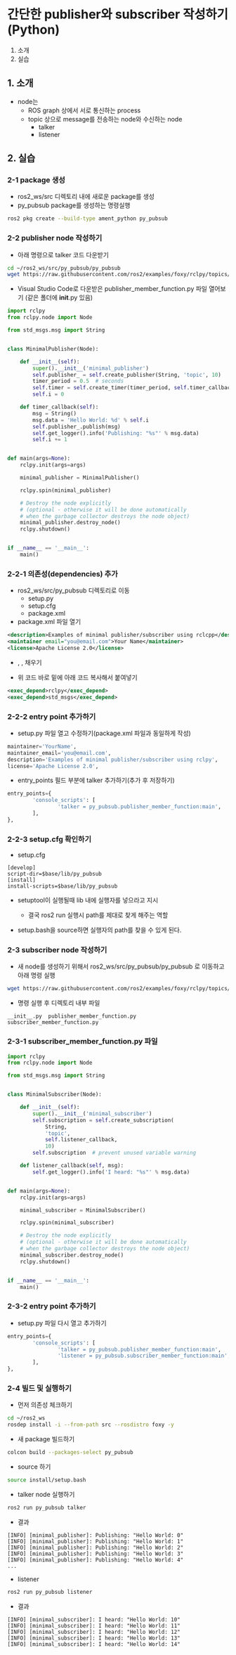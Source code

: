 # 간단한 publisher와 subscriber 작성하기 (Python)
1. 소개
2. 실습

## 1. 소개
* node는
  * ROS graph 상에서 서로 통신하는 process
  * topic 상으로 message를 전송하는 node와 수신하는 node
    * talker
    * listener

## 2. 실습
### 2-1 package 생성
* ros2_ws/src 디렉토리 내에 새로운 package를 생성
* py_pubsub package를 생성하는 명령실행
```bash
ros2 pkg create --build-type ament_python py_pubsub
```

### 2-2 publisher node 작성하기
* 아래 명령으로 talker 코드 다운받기
```bash
cd ~/ros2_ws/src/py_pubsub/py_pubsub
wget https://raw.githubusercontent.com/ros2/examples/foxy/rclpy/topics/minimal_publisher/examples_rclpy_minimal_publisher/publisher_member_function.py
```

* Visual Studio Code로 다운받은 publisher_member_function.py 파일 열어보기 (같은 폴더에 __init__.py 있음)
```python
import rclpy
from rclpy.node import Node

from std_msgs.msg import String


class MinimalPublisher(Node):

    def __init__(self):
        super().__init__('minimal_publisher')
        self.publisher_ = self.create_publisher(String, 'topic', 10)
        timer_period = 0.5  # seconds
        self.timer = self.create_timer(timer_period, self.timer_callback)
        self.i = 0

    def timer_callback(self):
        msg = String()
        msg.data = 'Hello World: %d' % self.i
        self.publisher_.publish(msg)
        self.get_logger().info('Publishing: "%s"' % msg.data)
        self.i += 1


def main(args=None):
    rclpy.init(args=args)

    minimal_publisher = MinimalPublisher()

    rclpy.spin(minimal_publisher)

    # Destroy the node explicitly
    # (optional - otherwise it will be done automatically
    # when the garbage collector destroys the node object)
    minimal_publisher.destroy_node()
    rclpy.shutdown()


if __name__ == '__main__':
    main()
```

### 2-2-1 의존성(dependencies) 추가
* ros2_ws/src/py_pubsub 디렉토리로 이동
  * setup.py
  * setup.cfg
  * package.xml
* package.xml 파일 열기
```xml
<description>Examples of minimal publisher/subscriber using rclcpp</description>
<maintainer email="you@email.com">Your Name</maintainer>
<license>Apache License 2.0</license>
```
  * <description>, <maintainer>, <license> 채우기

* 위 코드 바로 밑에 아래 코드 복사해서 붙여넣기
```xml
<exec_depend>rclpy</exec_depend>
<exec_depend>std_msgs</exec_depend>
```

### 2-2-2 entry point 추가하기
* setup.py 파일 열고 수정하기(package.xml 파일과 동일하게 작성)
```python
maintainer='YourName',
maintainer_email='you@email.com',
description='Examples of minimal publisher/subscriber using rclpy',
license='Apache License 2.0',
```
* entry_points 필드 부분에 talker 추가하기(추가 후 저장하기)
```python
entry_points={
        'console_scripts': [
                'talker = py_pubsub.publisher_member_function:main',
        ],
},
```
### 2-2-3 setup.cfg 확인하기
* setup.cfg
```
[develop]
script-dir=$base/lib/py_pubsub
[install]
install-scripts=$base/lib/py_pubsub
```
* setuptool이 실행될때 lib 내에 실행자를 넣으라고 지시
  * 결국 ros2 run 실행시 path를 제대로 찾게 해주는 역할

* setup.bash을 source하면 실행자의 path를 찾을 수 있게 된다.

### 2-3 subscriber node 작성하기
* 새 node를 생성하기 위해서 ros2_ws/src/py_pubsub/py_pubsub 로 이동하고 아래 명령 실행
```bash
wget https://raw.githubusercontent.com/ros2/examples/foxy/rclpy/topics/minimal_subscriber/examples_rclpy_minimal_subscriber/subscriber_member_function.py
```
* 명령 실행 후 디렉토리 내부 파일
```
__init__.py  publisher_member_function.py  subscriber_member_function.py
```

### 2-3-1 subscriber_member_function.py 파일
```python
import rclpy
from rclpy.node import Node

from std_msgs.msg import String


class MinimalSubscriber(Node):

    def __init__(self):
        super().__init__('minimal_subscriber')
        self.subscription = self.create_subscription(
            String,
            'topic',
            self.listener_callback,
            10)
        self.subscription  # prevent unused variable warning

    def listener_callback(self, msg):
        self.get_logger().info('I heard: "%s"' % msg.data)


def main(args=None):
    rclpy.init(args=args)

    minimal_subscriber = MinimalSubscriber()

    rclpy.spin(minimal_subscriber)

    # Destroy the node explicitly
    # (optional - otherwise it will be done automatically
    # when the garbage collector destroys the node object)
    minimal_subscriber.destroy_node()
    rclpy.shutdown()


if __name__ == '__main__':
    main()
```

### 2-3-2 entry point 추가하기
* setup.py 파일 다시 열고 추가하기
```python
entry_points={
        'console_scripts': [
                'talker = py_pubsub.publisher_member_function:main',
                'listener = py_pubsub.subscriber_member_function:main',
        ],
},
```

### 2-4 빌드 및 실행하기
* 먼저 의존성 체크하기
```bash
cd ~/ros2_ws
rosdep install -i --from-path src --rosdistro foxy -y
```

* 새 package 빌드하기
```bash
colcon build --packages-select py_pubsub
```

* source 하기
```bash
source install/setup.bash
```

* talker node 실행하기
```bash
ros2 run py_pubsub talker
```

* 결과
```
[INFO] [minimal_publisher]: Publishing: "Hello World: 0"
[INFO] [minimal_publisher]: Publishing: "Hello World: 1"
[INFO] [minimal_publisher]: Publishing: "Hello World: 2"
[INFO] [minimal_publisher]: Publishing: "Hello World: 3"
[INFO] [minimal_publisher]: Publishing: "Hello World: 4"
...
```

* listener
```bash
ros2 run py_pubsub listener
```
* 결과
```
[INFO] [minimal_subscriber]: I heard: "Hello World: 10"
[INFO] [minimal_subscriber]: I heard: "Hello World: 11"
[INFO] [minimal_subscriber]: I heard: "Hello World: 12"
[INFO] [minimal_subscriber]: I heard: "Hello World: 13"
[INFO] [minimal_subscriber]: I heard: "Hello World: 14"
```

